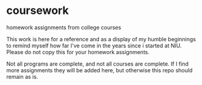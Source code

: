 # coursework
homework assignments from college courses


This work is here for a reference and as a display of my humble beginnings to remind myself how far I've come in the years since i started at NIU. Please do not copy this for your homework assignments.

Not all programs are complete, and not all courses are complete. If I find more assignments they will be added here, but otherwise this repo should remain as is.
